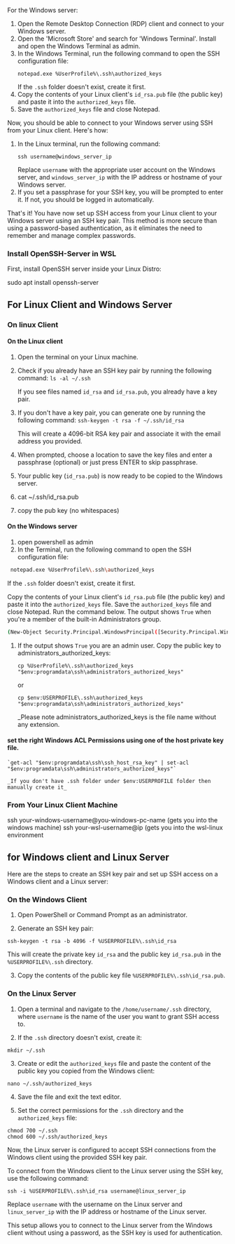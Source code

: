 



For the Windows server:

1. Open the Remote Desktop Connection (RDP) client and connect to your Windows server.
2. Open the 'Microsoft Store' and search for 'Windows Terminal'. Install and open the Windows Terminal as admin.
3. In the Windows Terminal, run the following command to open the SSH configuration file:
   ```
   notepad.exe %UserProfile%\.ssh\authorized_keys
   ```
   If the `.ssh` folder doesn't exist, create it first.
4. Copy the contents of your Linux client's `id_rsa.pub` file (the public key) and paste it into the `authorized_keys` file.
5. Save the `authorized_keys` file and close Notepad.

Now, you should be able to connect to your Windows server using SSH from your Linux client. Here's how:

1. In the Linux terminal, run the following command:
   ```
   ssh username@windows_server_ip
   ```
   Replace `username` with the appropriate user account on the Windows server, and `windows_server_ip` with the IP address or hostname of your Windows server.
2. If you set a passphrase for your SSH key, you will be prompted to enter it. If not, you should be logged in automatically.

That's it! You have now set up SSH access from your Linux client to your Windows server using an SSH key pair. This method is more secure than using a password-based authentication, as it eliminates the need to remember and manage complex passwords.


### Install OpenSSH-Server in WSL

First, install OpenSSH server inside your Linux Distro:

sudo apt install openssh-server  

##

## For Linux Client and Windows Server

### On linux Client

#### On the Linux client

1. Open the terminal on your Linux machine.
2. Check if you already have an SSH key pair by running the following command: ``` ls -al ~/.ssh ```

   If you see files named `id_rsa` and `id_rsa.pub`, you already have a key pair.
3. If you don't have a key pair, you can generate one by running the following command: ``` ssh-keygen -t rsa -f ~/.ssh/id_rsa ```

   This will create a 4096-bit RSA key pair and associate it with the email address you provided.

4. When prompted, choose a location to save the key files and enter a passphrase (optional) or just press ENTER to skip passphrase.
5. Your public key (`id_rsa.pub`) is now ready to be copied to the Windows server.
6. cat ~/.ssh/id_rsa.pub
7. copy the pub key (no whitespaces)

#### On the Windows server

1. open powershell as admin
2. In the Terminal, run the following command to open the SSH configuration file:

```bash
 notepad.exe %UserProfile%\.ssh\authorized_keys
```

 If the `.ssh` folder doesn't exist, create it first.

Copy the contents of your Linux client's `id_rsa.pub` file (the public key) and paste it into the `authorized_keys` file.
Save the `authorized_keys` file and close Notepad.
Run the command below. The output shows `True` when you're a member of the built-in Administrators group.

```bash
(New-Object Security.Principal.WindowsPrincipal([Security.Principal.WindowsIdentity]::GetCurrent())).IsInRole([Security.Principal.WindowsBuiltInRole]::Administrator)
```

1. If the output shows `True` you are an admin user. Copy the public key to administrators_authorized_keys:

   `cp %UserProfile%\.ssh\authorized_keys "$env:programdata\ssh\administrators_authorized_keys"`

   or

   `cp $env:USERPROFILE\.ssh\authorized_keys "$env:programdata\ssh\administrators_authorized_keys"` 

    _Please note administrators_authorized_keys is the file name without any extension.

#### set the right Windows ACL Permissions using one of the host private key file.
    
    `get-acl "$env:programdata\ssh\ssh_host_rsa_key" | set-acl "$env:programdata\ssh\administrators_authorized_keys"`
    
    _If you don't have .ssh folder under $env:USERPROFILE folder then manually create it_

### From Your Linux Client Machine

ssh your-windows-username@you-windows-pc-name  (gets you into the windows machine)
ssh your-wsl-username@ip (gets you into the wsl-linux environment


    
## for Windows client and Linux Server

Here are the steps to create an SSH key pair and set up SSH access on a Windows client and a Linux server:

### On the Windows Client

1. Open PowerShell or Command Prompt as an administrator.

2. Generate an SSH key pair:

```
ssh-keygen -t rsa -b 4096 -f %USERPROFILE%\.ssh\id_rsa
```

This will create the private key `id_rsa` and the public key `id_rsa.pub` in the `%USERPROFILE%\.ssh` directory.

3. Copy the contents of the public key file `%USERPROFILE%\.ssh\id_rsa.pub`.

### On the Linux Server

1. Open a terminal and navigate to the `/home/username/.ssh` directory, where `username` is the name of the user you want to grant SSH access to.

2. If the `.ssh` directory doesn't exist, create it:

```
mkdir ~/.ssh
```

3. Create or edit the `authorized_keys` file and paste the content of the public key you copied from the Windows client:

```
nano ~/.ssh/authorized_keys
```

4. Save the file and exit the text editor.

5. Set the correct permissions for the `.ssh` directory and the `authorized_keys` file:

```
chmod 700 ~/.ssh
chmod 600 ~/.ssh/authorized_keys
```

Now, the Linux server is configured to accept SSH connections from the Windows client using the provided SSH key pair.

To connect from the Windows client to the Linux server using the SSH key, use the following command:

```
ssh -i %USERPROFILE%\.ssh\id_rsa username@linux_server_ip
```

Replace `username` with the username on the Linux server and `linux_server_ip` with the IP address or hostname of the Linux server.

This setup allows you to connect to the Linux server from the Windows client without using a password, as the SSH key is used for authentication.